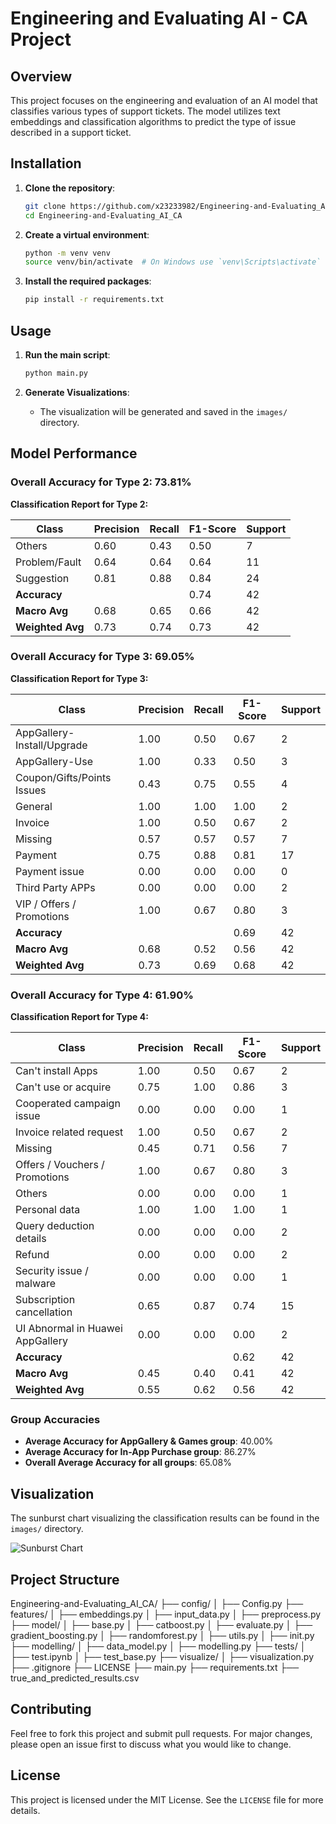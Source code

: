 # Engineering and Evaluating AI - CA Project

## Overview

This project focuses on the engineering and evaluation of an AI model that classifies various types of support tickets. The model utilizes text embeddings and classification algorithms to predict the type of issue described in a support ticket.


## Installation

1. **Clone the repository**:
    ```bash
    git clone https://github.com/x23233982/Engineering-and-Evaluating_AI_CA.git
    cd Engineering-and-Evaluating_AI_CA
    ```

2. **Create a virtual environment**:
    ```bash
    python -m venv venv
    source venv/bin/activate  # On Windows use `venv\Scripts\activate`
    ```

3. **Install the required packages**:
    ```bash
    pip install -r requirements.txt
    ```

## Usage

1. **Run the main script**:
    ```bash
    python main.py
    ```

2. **Generate Visualizations**:
    - The visualization will be generated and saved in the `images/` directory.

## Model Performance

### Overall Accuracy for Type 2: 73.81%
**Classification Report for Type 2:**

| Class             | Precision | Recall | F1-Score | Support |
|-------------------|-----------|--------|----------|---------|
| Others            | 0.60      | 0.43   | 0.50     | 7       |
| Problem/Fault     | 0.64      | 0.64   | 0.64     | 11      |
| Suggestion        | 0.81      | 0.88   | 0.84     | 24      |
| **Accuracy**      |           |        | 0.74     | 42      |
| **Macro Avg**     | 0.68      | 0.65   | 0.66     | 42      |
| **Weighted Avg**  | 0.73      | 0.74   | 0.73     | 42      |

### Overall Accuracy for Type 3: 69.05%
**Classification Report for Type 3:**

| Class                              | Precision | Recall | F1-Score | Support |
|------------------------------------|-----------|--------|----------|---------|
| AppGallery-Install/Upgrade         | 1.00      | 0.50   | 0.67     | 2       |
| AppGallery-Use                     | 1.00      | 0.33   | 0.50     | 3       |
| Coupon/Gifts/Points Issues         | 0.43      | 0.75   | 0.55     | 4       |
| General                            | 1.00      | 1.00   | 1.00     | 2       |
| Invoice                            | 1.00      | 0.50   | 0.67     | 2       |
| Missing                            | 0.57      | 0.57   | 0.57     | 7       |
| Payment                            | 0.75      | 0.88   | 0.81     | 17      |
| Payment issue                      | 0.00      | 0.00   | 0.00     | 0       |
| Third Party APPs                   | 0.00      | 0.00   | 0.00     | 2       |
| VIP / Offers / Promotions          | 1.00      | 0.67   | 0.80     | 3       |
| **Accuracy**                       |           |        | 0.69     | 42      |
| **Macro Avg**                      | 0.68      | 0.52   | 0.56     | 42      |
| **Weighted Avg**                   | 0.73      | 0.69   | 0.68     | 42      |

### Overall Accuracy for Type 4: 61.90%
**Classification Report for Type 4:**

| Class                              | Precision | Recall | F1-Score | Support |
|------------------------------------|-----------|--------|----------|---------|
| Can't install Apps                 | 1.00      | 0.50   | 0.67     | 2       |
| Can't use or acquire               | 0.75      | 1.00   | 0.86     | 3       |
| Cooperated campaign issue          | 0.00      | 0.00   | 0.00     | 1       |
| Invoice related request            | 1.00      | 0.50   | 0.67     | 2       |
| Missing                            | 0.45      | 0.71   | 0.56     | 7       |
| Offers / Vouchers / Promotions     | 1.00      | 0.67   | 0.80     | 3       |
| Others                             | 0.00      | 0.00   | 0.00     | 1       |
| Personal data                      | 1.00      | 1.00   | 1.00     | 1       |
| Query deduction details            | 0.00      | 0.00   | 0.00     | 2       |
| Refund                             | 0.00      | 0.00   | 0.00     | 2       |
| Security issue / malware           | 0.00      | 0.00   | 0.00     | 1       |
| Subscription cancellation          | 0.65      | 0.87   | 0.74     | 15      |
| UI Abnormal in Huawei AppGallery   | 0.00      | 0.00   | 0.00     | 2       |
| **Accuracy**                       |           |        | 0.62     | 42      |
| **Macro Avg**                      | 0.45      | 0.40   | 0.41     | 42      |
| **Weighted Avg**                   | 0.55      | 0.62   | 0.56     | 42      |

### Group Accuracies
- **Average Accuracy for AppGallery & Games group**: 40.00%
- **Average Accuracy for In-App Purchase group**: 86.27%
- **Overall Average Accuracy for all groups**: 65.08%

## Visualization

The sunburst chart visualizing the classification results can be found in the `images/` directory.

![Sunburst Chart](https://github.com/username/repository/blob/branch/images/sunburst_chart.png)

## Project Structure
Engineering-and-Evaluating_AI_CA/
├── config/
│ ├── Config.py
├── features/
│ ├── embeddings.py
│ ├── input_data.py
│ ├── preprocess.py
├── model/
│ ├── base.py
│ ├── catboost.py
│ ├── evaluate.py
│ ├── gradient_boosting.py
│ ├── randomforest.py
│ ├── utils.py
│ ├── init.py
├── modelling/
│ ├── data_model.py
│ ├── modelling.py
├── tests/
│ ├── test.ipynb
│ ├── test_base.py
├── visualize/
│ ├── visualization.py
├── .gitignore
├── LICENSE
├── main.py
├── requirements.txt
├── true_and_predicted_results.csv

## Contributing

Feel free to fork this project and submit pull requests. For major changes, please open an issue first to discuss what you would like to change.

## License

This project is licensed under the MIT License. See the `LICENSE` file for more details.
